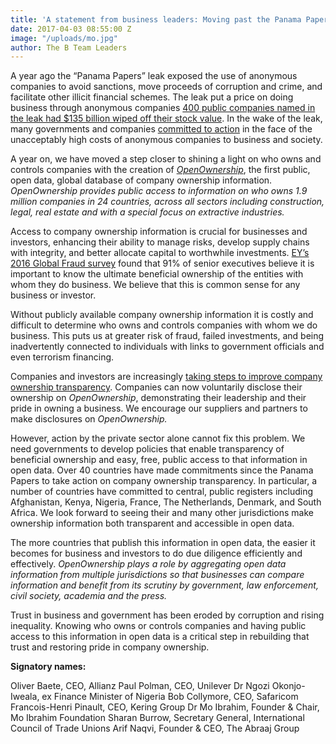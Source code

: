 ```yaml
---
title: 'A statement from business leaders: Moving past the Panama Papers'
date: 2017-04-03 08:55:00 Z
image: "/uploads/mo.jpg"
author: The B Team Leaders
---
```


A year ago the “Panama Papers” leak exposed the use of anonymous companies to avoid sanctions, move proceeds of corruption and crime, and facilitate other illicit financial schemes. The leak put a price on doing business through anonymous companies [400 public companies named in the leak had $135 billion wiped off their stock value](https://papers.ssrn.com/sol3/papers.cfm?abstract_id=2771095). In the wake of the leak, many governments and companies [committed to action](http://www.ownershiptransparency.com) in the face of the unacceptably high costs of anonymous companies to business and society.

A year on, we have moved a step closer to shining a light on who owns and controls companies with the creation of *[OpenOwnership](http://www.openownership.com)*, the first public, open data, global database of company ownership information. *OpenOwnership provides public access to information on who owns 1.9 million companies in 24 countries, across all sectors including construction, legal, real estate and with a special focus on extractive industries.*

Access to company ownership information is crucial for businesses and investors, enhancing their ability to manage risks, develop supply chains with integrity, and better allocate capital to worthwhile investments. [EY’s 2016 Global Fraud survey](http://www.ey.com/gl/en/services/assurance/fraud-investigation---dispute-services/ey-global-fraud-survey-2016) found that 91% of senior executives believe it is important to know the ultimate beneficial ownership of the entities with whom they do business. We believe that this is common sense for any business or investor.

Without publicly available company ownership information it is costly and difficult to determine who owns and controls companies with whom we do business. This puts us at greater risk of fraud, failed investments, and being inadvertently connected to individuals with links to government officials and even terrorism financing.

Companies and investors are increasingly [taking steps to improve company ownership transparency](http://www.ownershiptransparency.com). Companies can now voluntarily disclose their ownership on *OpenOwnership*, demonstrating their leadership and their pride in owning a business. We encourage our suppliers and partners to make disclosures on *OpenOwnership.*

However, action by the private sector alone cannot fix this problem. We need governments to develop policies that enable transparency of beneficial ownership and easy, free, public access to that information in open data. Over 40 countries have made commitments since the Panama Papers to take action on company ownership transparency. In particular, a number of countries have committed to central, public registers including Afghanistan, Kenya, Nigeria, France, The Netherlands, Denmark, and South Africa. We look forward to seeing their and many other jurisdictions make ownership information both transparent and accessible in open data.

The more countries that publish this information in open data, the easier it becomes for business and investors to do due diligence efficiently and effectively. *OpenOwnership plays a role by aggregating open data information from multiple jurisdictions so that businesses can compare information and benefit from its scrutiny by government, law enforcement, civil society, academia and the press.*

Trust in business and government has been eroded by corruption and rising inequality. Knowing who owns or controls companies and having public access to this information in open data is a critical step in rebuilding that trust and restoring pride in company ownership.

**Signatory names:**

Oliver Baete, CEO, Allianz
Paul Polman, CEO, Unilever
Dr Ngozi Okonjo-Iweala, ex Finance Minister of Nigeria
Bob Collymore, CEO, Safaricom
Francois-Henri Pinault, CEO, Kering Group
Dr Mo Ibrahim, Founder & Chair, Mo Ibrahim Foundation
Sharan Burrow, Secretary General, International Council of Trade Unions
Arif Naqvi, Founder & CEO, The Abraaj Group
